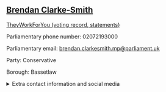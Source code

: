 ## <a href="https://members.parliament.uk/member/4756/contact">Brendan Clarke-Smith</a>

<a href="https://www.theyworkforyou.com/mp/25862/brendan_clarke-smith/bassetlaw">TheyWorkForYou (voting record, statements)</a> 

Parliamentary phone number: 02072193000 

Parliamentary email: brendan.clarkesmith.mp@parliament.uk 

Party: Conservative 

Borough: Bassetlaw 

<details><summary>Extra contact information and social media</summary> 
<li>Website: https://www.brendanclarkesmith.com/</li>
<li>Twitter: https://twitter.com/Bren4Bassetlaw</li>
<li>Constituency office phone number: 01909738956</li>
<li>Constituency office email:</li>
<li>Facebook: https://www.facebook.com/brendan4bassetlaw</li>
<li>Instagram: https://www.instagram.com/brendanclarkesmith/</li>
<li>Youtube:</li>
<li>Linkedin:</li>
<li>Government department phone number:</li>
<li>Government department email:</li>
<li>Threads:</li>
<li>Party office phone number:</li>
<li>Party office email:</li>
<li>Tiktok:</li>
</details>